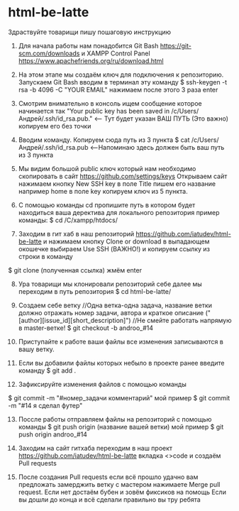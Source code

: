 # html-be-latte
Здраствуйте товарищи пишу пошаговую инструкцию
1. Для начала работы нам понадобится Git Bash https://git-scm.com/downloads и XAMPP Control Panel https://www.apachefriends.org/ru/download.html

2. На этом этапе мы создаём ключ для подключения к репозиторию. Запускаем Git Bash вводим в терминал эту команду
$ ssh-keygen -t rsa -b 4096 -C "YOUR EMAIL" 
нажимаем после этого 3 раза enter 

3. Смотрим внимательно в консоль ищем сообщение которое начинается так 
"Your public key has been saved in /c/Users/Андрей/.ssh/id_rsa.pub." <-- Тут будет указан ВАШ ПУТЬ (Это важно) копируем его без точки 

4. Вводим команду. Копируем сюда путь из 3 пункта 
$ cat /c/Users/Андрей/.ssh/id_rsa.pub <--Напоминаю здесь должен быть ваш путь из 3 пункта

5. Мы видим большой public ключ который нам необходимо скопировать в сайт https://github.com/settings/keys 
Открываем сайт нажимаем кнопку New SSH key в поле Title пишем его название например home в поле key копируем ключ из 5 пункта.

6. С помощью команды cd пропишите путь в котором будет находиться ваша деректива для локального репозитория 
пример команды: $ cd /C/xampp/htdocs/

7. Заходим в гит хаб в наш репозиторий https://github.com/iatudev/html-be-latte
и нажимаем кнопку  Clone or download в выпадающем окошечке выбираем Use SSH (ВАЖНО!) и копируем ссылку из строки в команду
 
$ git clone (полученная ссылка) жмём enter 

8. Ура товарищи мы клонировали репозиторий себе далее мы переходим в путь репозитория 
$ cd html-be-latte/

9. Создаем себе ветку //Одна ветка-одна задача, название ветки должно отражать номер задачи, автора и краткое описание ("[author][issue_id][short_description]") //Не смейте работать напрямую в master-ветке!
$ git checkout -b androo_#14

10. Приступайте к работе ваши файлы все изменения записываются в вашу ветку.

11. Если вы добавили файлы которых небыло в проекте ранее введите команду 
$ git add .

12. Зафиксируйте изменения файлов с помощью команды 

$ git commit -m "#номер_задачи  комментарий" 
мой пример $ git commit -m "#14 я сделал футер"

13. Поссле работы отправляем файлы на репозиторий с помощью команды
$ git push origin (название вашей ветки)
мой пример $ git push origin androo_#14

14. Заходим на сайт гитхаба переходим в наш проект https://github.com/iatudev/html-be-latte вкладка <>code 
и создаём Pull requests

15. После создания Pull requests если всё прошло удачно вам предложать замерджить ветку с мастером нажимаете Merge pull request.
Если нет достаём бубен и зовём фиксиков на помощь 
Если вы дошли до конца и всё сделали правильно вы тру ребята


 












